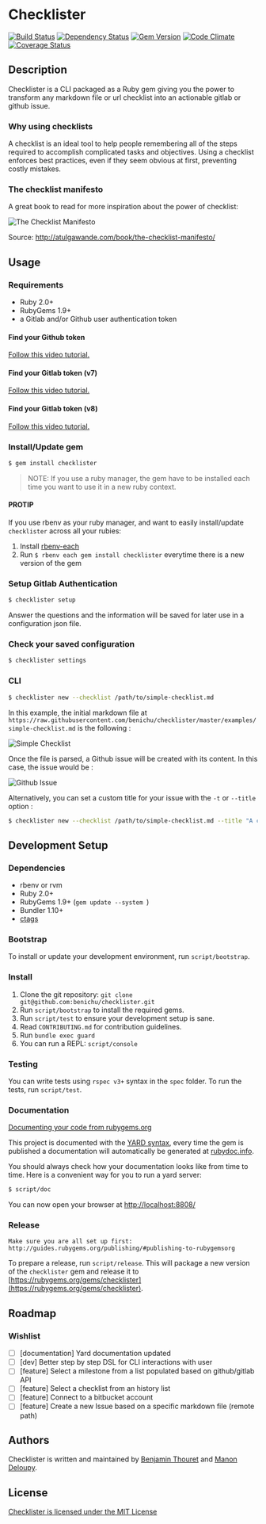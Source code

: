 # Checklister

[![Build Status](https://travis-ci.org/benichu/checklister.svg)](https://travis-ci.org/benichu/checklister)
[![Dependency Status](https://gemnasium.com/benichu/checklister.svg)](https://gemnasium.com/benichu/checklister)
[![Gem Version](https://badge.fury.io/rb/checklister.svg)](http://badge.fury.io/rb/checklister)
[![Code Climate](https://codeclimate.com/github/benichu/checklister/badges/gpa.svg)](https://codeclimate.com/github/benichu/checklister)
[![Coverage Status](https://coveralls.io/repos/benichu/checklister/badge.svg?branch=master&service=github)](https://coveralls.io/github/benichu/checklister?branch=master)

## Description

Checklister is a CLI packaged as a Ruby gem giving you the power to transform any markdown file or url checklist into an actionable gitlab or github issue.

### Why using checklists

A checklist is an ideal tool to help people remembering all of the steps required to accomplish complicated tasks and objectives.
Using a checklist enforces best practices, even if they seem obvious at first, preventing costly mistakes.

### The checklist manifesto

A great book to read for more inspiration about the power of checklist:

![The Checklist Manifesto](http://atulgawande.com/wp-content/uploads/2013/11/71CwWiCJhuL-319x479.jpg)

Source: http://atulgawande.com/book/the-checklist-manifesto/

## Usage

### Requirements

* Ruby 2.0+
* RubyGems 1.9+
* a Gitlab and/or Github user authentication token

#### Find your Github token

<a href="https://www.dropbox.com/s/smnc1qdklwadvzu/Github%20token.mp4?dl=0" target="_blank">Follow this video tutorial.</a>

#### Find your Gitlab token (v7)

<a href="https://www.dropbox.com/s/cob01skd1jbp2ha/Old%20Gitbal%20token.mp4?dl=0" target="_blank">Follow this video tutorial.</a>

#### Find your Gitlab token (v8)

<a href="https://www.dropbox.com/s/e12pmlk5416hlac/Gitlab%20token.mp4?dl=0" target="_blank">Follow this video tutorial.</a>

### Install/Update gem

```bash
$ gem install checklister
```

> NOTE: If you use a ruby manager, the gem have to be installed each time you want to use it in a new ruby context.

#### PROTIP

If you use rbenv as your ruby manager, and want to easily install/update `checklister` across all your rubies:

1. Install [rbenv-each](https://github.com/rbenv/rbenv-each)
1. Run `$ rbenv each gem install checklister` everytime there is a new version of the gem

### Setup Gitlab Authentication

```bash
$ checklister setup
```

Answer the questions and the information will be saved for later use in a configuration json file.

### Check your saved configuration

```bash
$ checklister settings
```

### CLI

```bash
$ checklister new --checklist /path/to/simple-checklist.md
```

In this example, the initial markdown file at `https://raw.githubusercontent.com/benichu/checklister/master/examples/simple-checklist.md` is the following :

![Simple Checklist](http://i.imgur.com/KUXThqu.png)

Once the file is parsed, a Github issue will be created with its content. In this case, the issue would be :

![Github Issue](http://i.imgur.com/1IwGKaS.png)

Alternatively, you can set a custom title for your issue with the `-t` or `--title` option :

```bash
$ checklister new --checklist /path/to/simple-checklist.md --title "A custom title"
```

## Development Setup

### Dependencies

* rbenv or rvm
* Ruby 2.0+
* RubyGems 1.9+ (`gem update --system `)
* Bundler 1.10+
* [ctags](http://ctags.sourceforge.net/)

### Bootstrap

To install or update your development environment, run `script/bootstrap`.

### Install

1. Clone the git repository: `git clone git@github.com:benichu/checklister.git`
2. Run `script/bootstrap` to install the required gems.
3. Run `script/test` to ensure your development setup is sane.
5. Read `CONTRIBUTING.md` for contribution guidelines.
6. Run `bundle exec guard`
7. You can run a REPL: `script/console`

### Testing

You can write tests using `rspec v3+` syntax in the `spec` folder. To run the tests, run `script/test`.

### Documentation

[Documenting your code from rubygems.org](http://guides.rubygems.org/make-your-own-gem/#documenting-your-code)

This project is documented with the [YARD syntax](http://www.rubydoc.info/gems/yard/file/docs/GettingStarted.md),
every time the gem is published a documentation will automatically be generated at [rubydoc.info](http://www.rubydoc.info/gems/checklister).

You should always check how your documentation looks like from time to time.
Here is a convenient way for you to run a yard server:

```bash
$ script/doc
```

You can now open your browser at [http://localhost:8808/](http://localhost:8808/)

### Release

    Make sure you are all set up first: http://guides.rubygems.org/publishing/#publishing-to-rubygemsorg

To prepare a release, run `script/release`. This will package a new version of the `checklister` gem and release it to [https://rubygems.org/gems/checklister](https://rubygems.org/gems/checklister).

## Roadmap

### Wishlist

- [ ] [documentation] Yard documentation updated
- [ ] [dev] Better step by step DSL for CLI interactions with user
- [ ] [feature] Select a milestone from a list populated based on github/gitlab API
- [ ] [feature] Select a checklist from an history list
- [ ] [feature] Connect to a bitbucket account
- [ ] [feature] Create a new Issue based on a specific markdown file (remote path)

## Authors

Checklister is written and maintained by [Benjamin Thouret](https://github.com/benichu) and [Manon Deloupy](https://github.com/mdeloupy).

## License

[Checklister is licensed under the MIT License](LICENSE)
